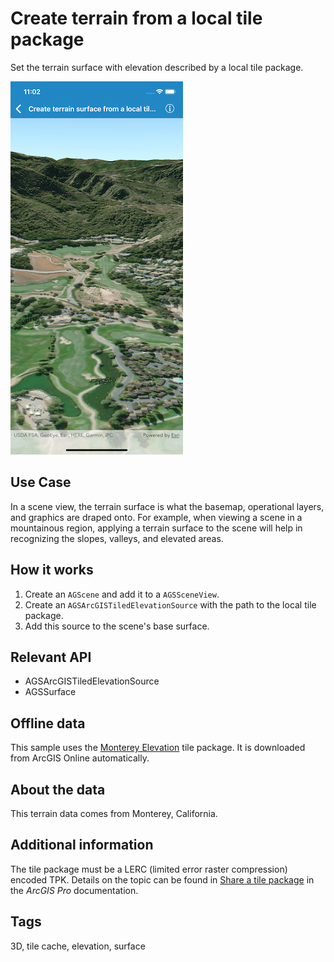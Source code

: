 # Create terrain from a local tile package

Set the terrain surface with elevation described by a local tile package.

![Create terrain from a local tile package](create-terrain-from-a-local-tile-package.png)

## Use Case

In a scene view, the terrain surface is what the basemap, operational layers, and graphics are draped onto. For example, when viewing a scene in a mountainous region, applying a terrain surface to the scene will help in recognizing the slopes, valleys, and elevated areas.

## How it works

1. Create an `AGScene` and add it to a `AGSSceneView`.
2. Create an `AGSArcGISTiledElevationSource` with the path to the local tile package.
3. Add this source to the scene's base surface.

## Relevant API

* AGSArcGISTiledElevationSource
* AGSSurface

## Offline data

This sample uses the [Monterey Elevation](https://arcgisruntime.maps.arcgis.com/home/item.html?id=cce37043eb0440c7a5c109cf8aad5500) tile package. It is downloaded from ArcGIS Online automatically.

## About the data

This terrain data comes from Monterey, California.

## Additional information

The tile package must be a LERC (limited error raster compression) encoded TPK. Details on the topic can be found in [Share a tile package](https://pro.arcgis.com/en/pro-app/help/sharing/overview/tile-package.htm) in the *ArcGIS Pro* documentation.

## Tags

3D, tile cache, elevation, surface
